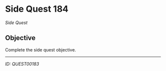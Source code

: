 # Side Quest 184

*Side Quest*

## Objective
Complete the side quest objective.

---
*ID: QUEST00183*